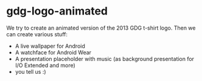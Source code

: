 # gdg-logo-animated
We try to create an animated version of the 2013 GDG t-shirt logo. Then we can create various stuff:

- A live wallpaper for Android
- A watchface for Android Wear
- A presentation placeholder with music (as background presentation for I/O Extended and more)
- you tell us :)
